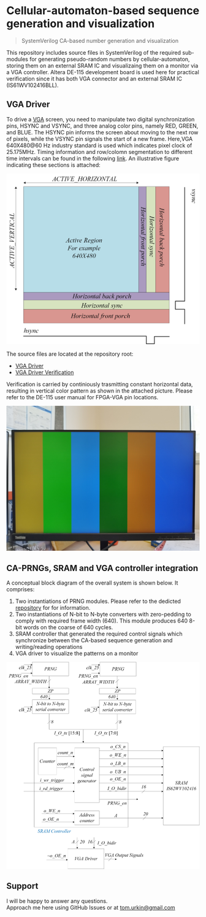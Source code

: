 # Cellular-automaton-based sequence generation and visualization 

> SystemVerilog CA-based number generation and visualization    

This repository includes source files in SystemVerilog of the required sub-modules for generating pseudo-random numbers by cellular-automaton, storing them on an external SRAM IC and visualizaing them on a monitor via a VGA controller. Altera DE-115 development board is used here for practical verification since it has both VGA connector and an external SRAM IC (IS61WV102416BLL).

## VGA Driver
To drive a [VGA](https://en.wikipedia.org/wiki/Video_Graphics_Array) screen, you need to manipulate two digital synchronization pins, HSYNC and VSYNC, and three analog color pins, namely RED, GREEN, and BLUE. The HSYNC pin informs the screen about moving to the next row of pixels, while the VSYNC pin signals the start of a new frame.
Here,VGA 640X480@60 Hz industry standard is used which indicates pixel clock of 25.175MHz. Timing information and row/colomn segmentation to different time intervals can be found in the following [link](http://tinyvga.com/vga-timing). An illustrative figure indicating these sections is attached:

![VGA](./docs/VGA.jpg) 

The source files are located at the repository root:
- [VGA Driver](./VGA_Driver.sv)
- [VGA Driver Verification](./High_arch_VGA_verification.sv)

Verification is carried by continiously trasmitting constant horizontal data, resulting in vertical color pattern as shown in the attached picture. Please refer to the DE-115 user manual for FPGA-VGA pin locations. 

![VGA Verification](./docs/VGA_Verification.jpg) 

## CA-PRNGs, SRAM and VGA controller integration
A conceptual block diagram of the overall system is shown below. It comprises:
1. Two instantiations of PRNG modules. Please refer to the dedicted [repository](https://github.com/tom-urkin/PRNG) for for information.
2. Two instantiations of N-bit to N-byte converters with zero-pedding to comply with required frame width (640). This module produces 640 8-bit words on the coarse of 640 cycles.
3. SRAM controller that generated the required control signals which synchronize between the CA-based sequence generation and writing/reading operations
4. VGA driver to visualize the patterns on a monitor

![Block_diagram](./docs/Block_Diagram.jpg) 
 


## Support

I will be happy to answer any questions.  
Approach me here using GitHub Issues or at tom.urkin@gmail.com